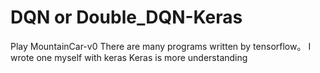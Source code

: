 # DQN or Double_DQN-Keras

Play MountainCar-v0
There are many programs written by tensorflow。
I wrote one myself with keras
Keras is more understanding
